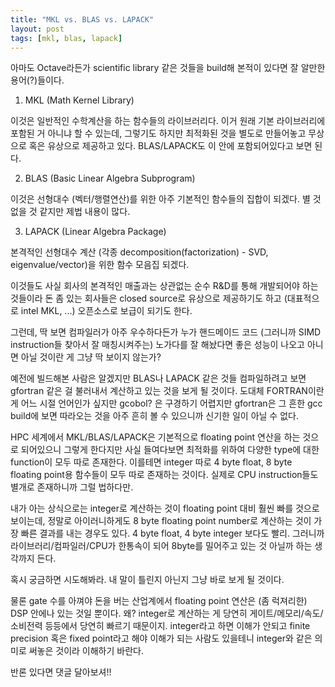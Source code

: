 ```yaml
---
title: "MKL vs. BLAS vs. LAPACK"
layout: post
tags: [mkl, blas, lapack]
---
```


아마도 Octave라든가 scientific library 같은 것들을 build해 본적이 있다면 잘 알만한 용어(?)들이다.

1) MKL (Math Kernel Library)

이것은 일반적인 수학계산을 하는 함수들의 라이브러리다. 이거 원래 기본 라이브러리에 포함된 거 아니냐 할 수 있는데, 그렇기도 하지만 최적화된 것을 별도로 만들어놓고 무상으로 혹은 유상으로 제공하고 있다. BLAS/LAPACK도 이 안에 포함되어있다고 보면 된다. 

2) BLAS (Basic Linear Algebra Subprogram)

이것은 선형대수 (벡터/행렬연산)를 위한 아주 기본적인 함수들의 집합이 되겠다. 별 것 없을 것 같지만 제법 내용이 많다. 

3) LAPACK (Linear Algebra Package)

본격적인 선형대수 계산 (각종 decomposition(factorization) - SVD, eigenvalue/vector)을 위한 함수 모음집 되겠다.

이것들도 사실 회사의 본격적인 매출과는 상관없는 순수 R&D를 통해 개발되어야 하는 것들이라 돈 좀 있는 회사들은 closed source로 유상으로 제공하기도 하고 (대표적으로 intel MKL, ...) 오픈소스로 보급이 되기도 한다. 

그런데, 딱 보면 컴파일러가 아주 우수하다든가 누가 핸드메이드 코드 (그러니까 SIMD instruction들 찾아서 잘 매칭시켜주는) 노가다를 잘 해놨다면 좋은 성능이 나오고 아니면 아닐 것이란 게 그냥 딱 보이지 않는가?

예전에 빌드해본 사람은 알겠지만 BLAS나 LAPACK 같은 것들 컴파일하려고 보면 gfortran 같은 걸 불러내서 계산하고 있는 것을 보게 될 것이다. 도대체 FORTRAN이란 게 어느 시절 언어인가 싶지만 gcobol? 은 구경하기 어렵지만 gfortran은 그 흔한 gcc build에 보면 따라오는 것을 아주 흔히 볼 수 있으니까 신기한 일이 아닐 수 없다.

HPC 세계에서 MKL/BLAS/LAPACK은 기본적으로 floating point 연산을 하는 것으로 되어있으니 그렇게 한다지만 사실 들여다보면 최적화를 위하여 다양한 type에 대한 function이 모두 따로 존재한다. 이를테면 integer 따로 4 byte float, 8 byte floating point용 함수들이 모두 따로 존재하는 것이다. 실제로 CPU instruction들도 별개로 존재하니까 그럴 법하다만.

내가 아는 상식으로는 integer로 계산하는 것이 floating point 대비 훨씬 빠를 것으로 보이는데, 정말로 아이러니하게도 8 byte floating point number로 계산하는 것이 가장 빠른 결과를 내는 경우도 있다. 4 byte float, 4 byte integer 보다도 빨리. 그러니까 라이브러리/컴파일러/CPU가 한통속이 되어 8byte를 밀어주고 있는 것 아닐까 하는 생각까지 든다. 

혹시 궁금하면 시도해봐라. 내 말이 틀린지 아닌지 그냥 바로 보게 될 것이다. 

물론 gate 수를 아껴야 돈을 버는 산업계에서 floating point 연산은 (좀 럭져리한) DSP 안에나 있는 것일 뿐이다. 왜? integer로 계산하는 게 당연히 게이트/메모리/속도/소비전력 등등에서 당연히 빠르기 때문이지. integer라고 하면 이해가 안되고 finite precision 혹은 fixed point라고 해야 이해가 되는 사람도 있을테니 integer와 같은 의미로 써놓은 것이라 이해하기 바란다. 

반론 있다면 댓글 달아보셔!!